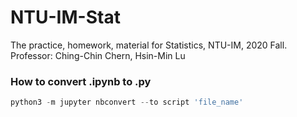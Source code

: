 # NTU-IM-Stat
The practice, homework, material for Statistics, NTU-IM, 2020 Fall.
<br />
Professor: Ching-Chin Chern, Hsin-Min Lu
<br />

### How to convert .ipynb to .py <br />
```python
python3 -m jupyter nbconvert --to script 'file_name'
```
